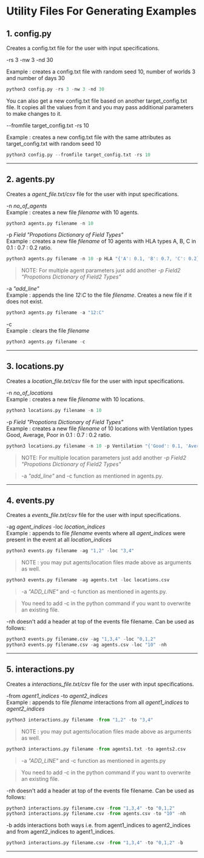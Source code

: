 # Utility Files For Generating Examples

## 1. config.py
Creates a config.txt file for the user with input specifications.

-rs 3 -nw 3 -nd 30

Example : creates a config.txt file with random seed 10, number of worlds 3 and number of days 30
```python
python3 config.py -rs 3 -nw 3 -nd 30
```
You can also get a new config.txt file based on another target_config.txt file. It copies all the values from it and you may pass additional 
parameters to make changes to it.

--fromfile target_config.txt -rs 10

Example : creates a new config.txt file with the same attributes as target_config.txt with random seed 10
```python
python3 config.py --fromfile target_config.txt -rs 10
```

---

## 2. agents.py
Creates a *agent_file.txt/csv* file for the user with input specifications.

-n *no_of_agents*<br>
Example : creates a new file *filename* with 10 agents.<br>
```python
python3 agents.py filename -n 10
```
-p *Field "Propotions Dictionary of Field Types"* <br>
Example : creates a new file *filename* of 10 agents with HLA types A, B, C in 0.1 : 0.7 : 0.2 ratio.<br>
```python
python3 agents.py filename -n 10 -p HLA "{'A': 0.1, 'B': 0.7, 'C': 0.2}"
```
> NOTE: For multiple agent parameters just add another *-p Field2 "Propotions Dictionary of Field2 Types"*

-a *"add_line"*<br>
Example : appends the line *12:C* to the file *filename*. Creates a new file if it does not exist.
```python
python3 agents.py filename -a "12:C"
```
-c <br>
Example : clears the file *filename*
```python
python3 agents.py filename -c
```

---

## 3. locations.py
Creates a *location_file.txt/csv* file for the user with input specifications.

-n *no_of_locations*<br>
Example : creates a new file *filename* with 10 locations.<br>
```python
python3 locations.py filename -n 10
```
-p *Field* *"Propotions Dictionary of Field Types"* <br>
Example : creates a new file *filename* of 10 locations with Ventilation types Good, Average, Poor in 0.1 : 0.7 : 0.2 ratio.<br>
```python
python3 locations.py filename -n 10 -p Ventilation "{'Good': 0.1, 'Average': 0.7, 'Poor': 0.2}"
```
> NOTE: For multiple location parameters just add another *-p Field2 "Propotions Dictionary of Field2 Types"* <br>

> -a *"add_line"* and -c function as mentioned in agents.py.

---

## 4. events.py
Creates a *events_file.txt/csv* file for the user with input specifications.

-ag *agent_indices* -loc *location_indices*<br>
Example : appends to file *filename* events where all *agent_indices* were present in the event at all *location_indices*<br>
```python
python3 events.py filename -ag "1,2" -loc "3,4"
```
>NOTE : you may put agents/location files made above as arguments as well.
```python
python3 events.py filename -ag agents.txt -loc locations.csv
```

>-a *"ADD_LINE"* and -c function as mentioned in agents.py.

> You need to add -c in the python command if you want to overwrite an existing file.<br>

-nh doesn't add a header at top of the events file filename. Can be used as follows:<br>
```python
python3 events.py filename.csv -ag "1,3,4" -loc "0,1,2"
python3 events.py filename.csv -ag agents.csv -loc "10" -nh
```

---

## 5. interactions.py
Creates a *interactions_file.txt/csv* file for the user with input specifications.

-from *agent1_indices* -to *agent2_indices*<br>
Example : appends to file *filename* interactions from all *agent1_indices* to *agent2_indices*<br>
```python
python3 interactions.py filename -from "1,2" -to "3,4"
```
>NOTE : you may put agents/location files made above as arguments as well.
```python
python3 interactions.py filename -from agents1.txt -to agents2.csv
```
>-a *"ADD_LINE"* and -c function as mentioned in agents.py

>You need to add -c in the python command if you want to overwrite an existing file.<br>

-nh doesn't add a header at top of the events file filename. Can be used as follows:<br>
```python
python3 interactions.py filename.csv -from "1,3,4" -to "0,1,2"
python3 interactions.py filename.csv -from agents.csv -to "10" -nh
```
-b adds interactions both ways i.e. from agent1_indices to agent2_indices and from agent2_indices to agent1_indices.<br>
```python
python3 interactions.py filename.csv -from "1,3,4" -to "0,1,2" -b
```
---
